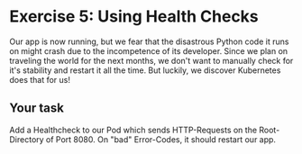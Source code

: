 # Exercise 5: Using Health Checks

Our app is now running, but we fear that the disastrous Python code it runs on might crash due to the incompetence of its developer.
Since we plan on traveling the world for the next months, we don't want to manually check for it's stability and restart it all the time. But luckily, we discover Kubernetes does that for us!

## Your task

Add a Healthcheck to our Pod which sends HTTP-Requests on the Root-Directory of Port 8080. On "bad" Error-Codes, it should restart our app. 

